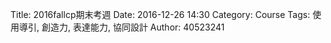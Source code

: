 Title: 2016fallcp期末考週
Date: 2016-12-26 14:30
Category: Course
Tags: 使用導引, 創造力, 表達能力, 協同設計
Author: 40523241